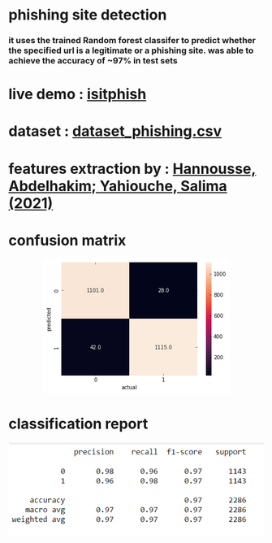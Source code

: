 # phishing site detection

### it uses the trained Random forest classifer to predict whether the specified url is a legitimate or a phishing site. was able to achieve the accuracy of ~97% in test sets

# live demo : [isitphish]("https://isitphish.herokuapp.com")

# dataset : [dataset_phishing.csv]("https://www.kaggle.com/shashwatwork/web-page-phishing-detection-dataset")

# features extraction by : [Hannousse, Abdelhakim; Yahiouche, Salima (2021)]("https://data.mendeley.com/datasets/c2gw7fy2j4/3")

# confusion matrix

<div align="center"><img src="FlaskPhish/assests/confmat.PNG"></div>

# classification report

<div align="center"><img src="FlaskPhish/assests/report.PNG"></div>
